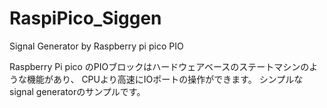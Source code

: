 # RaspiPico_Siggen
Signal Generator by Raspberry pi pico PIO

Raspberry Pi pico のPIOブロックはハードウェアベースのステートマシンのような機能があり、
CPUより高速にIOポートの操作ができます。
シンプルなsignal generatorのサンプルです。



